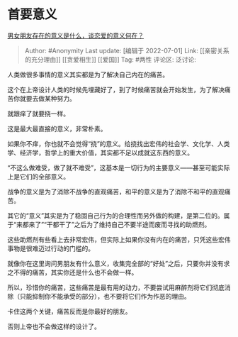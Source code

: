 # 首要意义
[男女朋友存在的意义是什么，谈恋爱的意义何在？](https://www.zhihu.com/question/61467321/answer/2550023022)

> Author: #Anonymity
> Last update: [编辑于 2022-07-01]
> Link: [[亲密关系的充分理由]] [[贪爱相生]] [[爱国]]
> Tag: #两性
> 评论区:
> 泛讨论:

人类做很多事情的意义其实都是为了解决自己内在的痛苦。

这个在上帝设计人类的时候先埋藏好了，到了时候痛苦就会开始发生，为了解决痛苦你就要去做某种努力。

就跟痒了就要挠一样。

这是最大最直接的意义，非常朴素。

如果你不痒，你也就不会觉得“挠”的意义。给挠找出宏伟的社会学、文化学、人类学、经济学，哲学上的重大价值，其实都不足以成就这东西的意义。

“不这么做难受，做了就不难受”，这基本是一切行为的主要意义——甚至可能实际上是它们的全部意义。

战争的意义是为了消除不战争的直观痛苦，和平的意义是为了消除不和平的直观痛苦。

其它的“意义”其实是为了稳固自己行为的合理性而另外做的构建，是第二位的。属于“来都来了”“干都干了”之后为了维持自己不要半途而废而寻找的助燃剂。

这些助燃剂有些看上去非常宏伟，但实际上如果你没有内在的痛苦，只凭这些宏伟事物是很难迈过行动的门槛的。

就像你在这里询问男朋友有什么意义，收集完全部的“好处”之后，只要你并没有求之不得的痛苦，其实你还是什么也不会做一样。

所以，珍惜你的痛苦，这些痛苦是最有用的动力，不要尝试用麻醉剂将它们彻底消除（只能抑制你不能承受的部分），也不要将它们作为作恶的理由。

卡住这两个关键，痛苦反而是你最好的朋友。

否则上帝也不会做这样的设计了。
